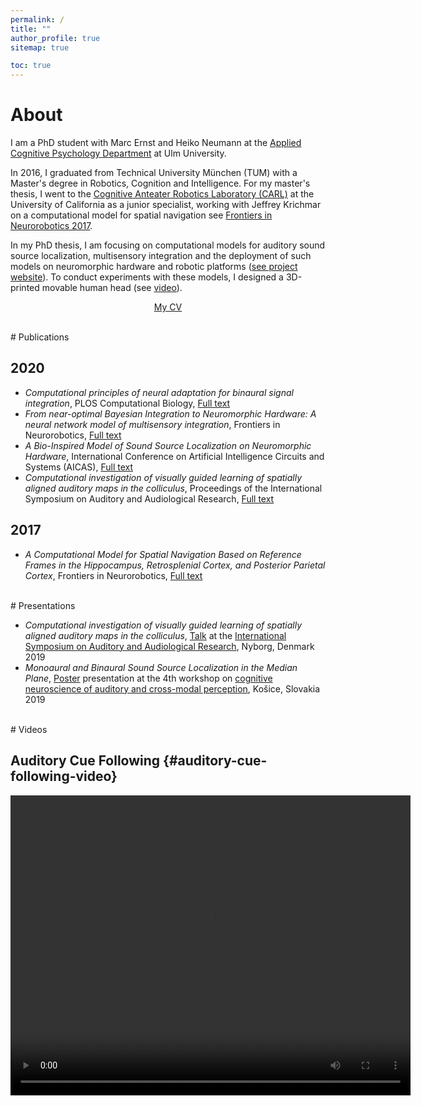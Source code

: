 ```yaml
---
permalink: /
title: ""
author_profile: true
sitemap: true

toc: true
---
```



# About

I am a PhD student with Marc Ernst and Heiko Neumann at the [Applied Cognitive Psychology Department](https://www.uni-ulm.de/en/in/psy-acog/) at Ulm University.

In 2016, I graduated from Technical University München (TUM) with a Master's degree in Robotics, Cognition and Intelligence. For my master's thesis, I went to the [Cognitive Anteater Robotics Laboratory (CARL)](http://www.socsci.uci.edu/~jkrichma/CARL/index.html) at the University of California as a junior specialist, working with Jeffrey Krichmar on a computational model for spatial navigation see [Frontiers in Neurorobotics 2017](https://www.frontiersin.org/articles/10.3389/fnbot.2017.00004/full).


In my PhD thesis, I am focusing on computational models for auditory sound source localization, multisensory integration and the deployment of such models on neuromorphic hardware and robotic platforms ([see project website](https://www.uni-ulm.de/in/neuroinformatik/forschung/schwerpunkte/va-morph/)). To conduct experiments with these models, I designed a 3D-printed movable human head (see [video](#auditory-cue-following-video)).

<p align="center"> <a href="/assets/cv_oess.pdf">My CV</a> </p>

<br>
# Publications

## 2020
* _Computational principles of neural adaptation for binaural signal integration_, PLOS Computational Biology, [Full text](https://doi.org/10.1371/journal.pcbi.1008020)
* _From near-optimal Bayesian Integration to Neuromorphic Hardware: A neural network model of multisensory integration_, Frontiers in Neurorobotics, [Full text](https://doi.org/10.3389/fnbot.2020.00029)
* _A Bio-Inspired Model of Sound Source Localization on Neuromorphic Hardware_, International Conference on Artificial Intelligence Circuits and Systems (AICAS), [Full text](https://ieeexplore.ieee.org/abstract/document/9073935)
* _Computational investigation of visually guided learning of spatially aligned auditory maps in the colliculus_,  Proceedings of the International Symposium on Auditory and Audiological Research, [Full text](https://proceedings.isaar.eu/index.php/isaarproc/article/view/2019-18)

## 2017
* _A Computational Model for Spatial Navigation Based on Reference Frames in the Hippocampus, Retrosplenial Cortex, and Posterior Parietal Cortex_, Frontiers in Neurorobotics, [Full text](https://www.frontiersin.org/articles/10.3389/fnbot.2017.00004/full)

<br>
# Presentations

* _Computational investigation of visually guided learning of spatially aligned auditory maps in the colliculus_, [Talk](/assets/presentation_isaar.pdf) at the [International Symposium on Auditory and Audiological Research](http://www.isaar.eu/), Nyborg, Denmark 2019
* _Monoaural and Binaural Sound Source Localization in the Median Plane_, [Poster](/assets/poster_kosice.pdf) presentation at the 4th workshop on [cognitive neuroscience of auditory and cross-modal perception](https://pcl.upjs.sk/workshop2019/), Košice, Slovakia 2019


<br>
# Videos

## Auditory Cue Following {#auditory-cue-following-video}

<video src="https://www.uni-ulm.de/fileadmin/website_uni_ulm/iui.inst.160/Psychologie/Applied_Cognitive_Psychology/Filme/VA-Morph.mp4" width="640" height="480" controls preload></video>
